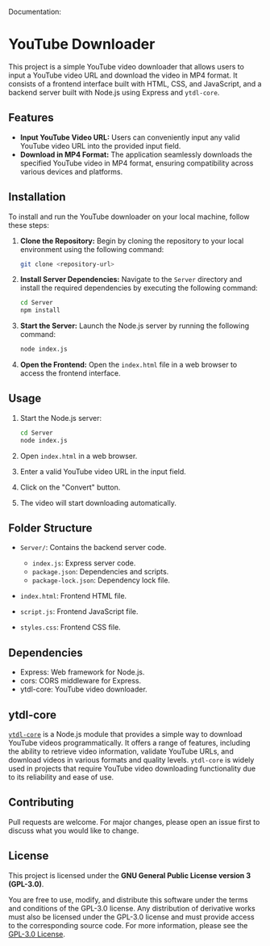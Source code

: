 Documentation:

# YouTube Downloader

This project is a simple YouTube video downloader that allows users to input a YouTube video URL and download the video in MP4 format. It consists of a frontend interface built with HTML, CSS, and JavaScript, and a backend server built with Node.js using Express and `ytdl-core`.

## Features

- **Input YouTube Video URL:** Users can conveniently input any valid YouTube video URL into the provided input field.
- **Download in MP4 Format:** The application seamlessly downloads the specified YouTube video in MP4 format, ensuring compatibility across various devices and platforms.


## Installation

To install and run the YouTube downloader on your local machine, follow these steps:

1. **Clone the Repository:** Begin by cloning the repository to your local environment using the following command:

    ```bash
    git clone <repository-url>
    ```

2. **Install Server Dependencies:** Navigate to the `Server` directory and install the required dependencies by executing the following command:

    ```bash
    cd Server
    npm install
    ```

3. **Start the Server:** Launch the Node.js server by running the following command:

    ```bash
    node index.js
    ```

4. **Open the Frontend:** Open the `index.html` file in a web browser to access the frontend interface.


## Usage

1. Start the Node.js server:

    ```bash
    cd Server
    node index.js
    ```

2. Open `index.html` in a web browser.

3. Enter a valid YouTube video URL in the input field.

4. Click on the "Convert" button.

5. The video will start downloading automatically.

## Folder Structure

- `Server/`: Contains the backend server code.
  - `index.js`: Express server code.
  - `package.json`: Dependencies and scripts.
  - `package-lock.json`: Dependency lock file.

- `index.html`: Frontend HTML file.
- `script.js`: Frontend JavaScript file.
- `styles.css`: Frontend CSS file.

## Dependencies

- Express: Web framework for Node.js.
- cors: CORS middleware for Express.
- ytdl-core: YouTube video downloader.

## ytdl-core

[`ytdl-core`](https://github.com/fent/node-ytdl-core) is a Node.js module that provides a simple way to download YouTube videos programmatically. It offers a range of features, including the ability to retrieve video information, validate YouTube URLs, and download videos in various formats and quality levels. `ytdl-core` is widely used in projects that require YouTube video downloading functionality due to its reliability and ease of use.

## Contributing

Pull requests are welcome. For major changes, please open an issue first to discuss what you would like to change.

## License

This project is licensed under the **GNU General Public License version 3 (GPL-3.0)**. 

You are free to use, modify, and distribute this software under the terms and conditions of the GPL-3.0 license. Any distribution of derivative works must also be licensed under the GPL-3.0 license and must provide access to the corresponding source code. For more information, please see the [GPL-3.0 License](https://www.gnu.org/licenses/gpl-3.0.en.html).

